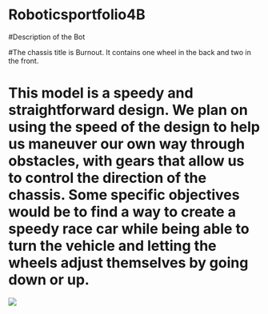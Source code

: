 # Roboticsportfolio4B

#Description of the Bot

#The chassis title is Burnout. It contains one wheel in the back and two in the front. 

# This model is a speedy and straightforward design. We plan on using the speed of the design to help us maneuver our own way through obstacles, with gears that allow us to control the direction of the chassis. Some specific objectives would be to find a way to create a speedy race car while being able to turn the vehicle and letting the wheels adjust themselves by going down or up.

![](https://github.com/Collinvansweden/Roboticsteam3/assets/142936402/634b4432-265c-4e1c-9d37-08dae88b453b
)
